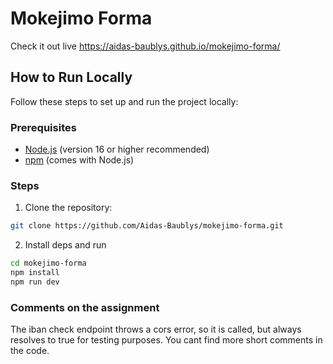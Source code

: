 # Mokejimo Forma

Check it out live <https://aidas-baublys.github.io/mokejimo-forma/>

## How to Run Locally

Follow these steps to set up and run the project locally:

### Prerequisites

- [Node.js](https://nodejs.org/) (version 16 or higher recommended)
- [npm](https://www.npmjs.com/) (comes with Node.js)

### Steps

1. Clone the repository:

```bash
git clone https://github.com/Aidas-Baublys/mokejimo-forma.git
```

2. Install deps and run

```bash
cd mokejimo-forma
npm install
npm run dev
```

### Comments on the assignment

The iban check endpoint throws a cors error, so it is called, but always resolves to true for testing purposes. You cant find more short comments in the code.
